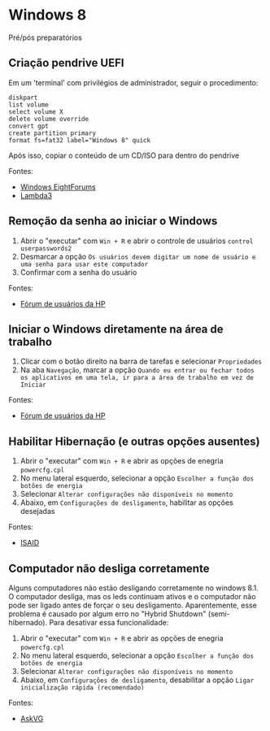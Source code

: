 # Windows 8
Pré/pós preparatórios

## Criação pendrive UEFI
Em um 'terminal' com privilégios de administrador, seguir o procedimento:
```shell
diskpart
list volume
select volume X
delete volume override
convert gpt
create partition primary
format fs=fat32 label="Windows 8" quick
```
Após isso, copiar o conteúdo de um CD/ISO para dentro do pendrive

Fontes:
* [Windows EightForums](http://www.eightforums.com/tutorials/2328-uefi-unified-extensible-firmware-interface-install-windows-8-a.html)
* [Lambda3](https://blog.lambda3.com.br/2012/11/como-instalar-o-windows-8-a-partir-do-usb-num-sistema-com-uefi/)

## Remoção da senha ao iniciar o Windows
1. Abrir o "executar" com `Win + R` e abrir o controle de usuários `control userpasswords2`
2. Desmarcar a opção `Os usuários devem digitar um nome de usuário e uma senha para usar este computador`
3. Confirmar com a senha do usuário

Fontes:
* [Fórum de usuários da HP](http://h30487.www3.hp.com/t5/Dicas-dos-Experts-para-notebooks/Como-tirar-a-senha-de-inicializa%C3%A7%C3%A3o-do-Windows-8-e-8-1/td-p/390869)

## Iniciar o Windows diretamente na área de trabalho
1. Clicar com o botão direito na barra de tarefas e selecionar `Propriedades`
2. Na aba `Navegação`, marcar a opção `Quando eu entrar ou fechar todos os aplicativos em uma tela, ir para a área de trabalho em vez de Iniciar`

Fontes:
* [Fórum de usuários da HP](http://h30487.www3.hp.com/t5/Dicas-dos-Experts-para-notebooks/Como-tirar-a-senha-de-inicializa%C3%A7%C3%A3o-do-Windows-8-e-8-1/td-p/390869)

## Habilitar Hibernação (e outras opções ausentes)
1. Abrir o "executar" com `Win + R` e abrir as opções de enegria `powercfg.cpl`
2. No menu lateral esquerdo, selecionar a opção `Escolher a função dos botões de energia`
3. Selecionar `Alterar configurações não disponíveis no momento`
4. Abaixo, em `Configurações de desligamento`, habilitar as opções desejadas

Fontes:
* [ISAID](http://ishamsaid.tumblr.com/post/54171162216/enable-hibernate-in-windows-8-1-start-right-click-pop)

## Computador não desliga corretamente
Alguns computadores não estão desligando corretamente no windows 8.1. O computador desliga, mas os leds continuam ativos e o computador não pode ser ligado antes de forçar o seu desligamento. Aparentemente, esse problema é causado por algum erro no "Hybrid Shutdown" (semi-hibernado). Para desativar essa funcionalidade:

1. Abrir o "executar" com `Win + R` e abrir as opções de enegria `powercfg.cpl`
2. No menu lateral esquerdo, selecionar a opção `Escolher a função dos botões de energia`
3. Selecionar `Alterar configurações não disponíveis no momento`
4. Abaixo, em `Configurações de desligamento`, desabilitar a opção `Ligar inicialização rápida (recomendado)`

Fontes:
* [AskVG](http://www.askvg.com/fix-windows-8-restart-and-shutdown-problems-by-disabling-hybrid-shutdown-feature/)
